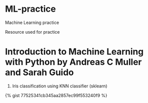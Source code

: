 # ML-practice
Machine Learning practice

Resource used for practice 
# Introduction to Machine Learning with Python by Andreas C Muller and Sarah Guido

1. Iris classification using KNN classifier (sklearn)

{% gist 77525341cb345aa2857ec99f553240f9 %}
